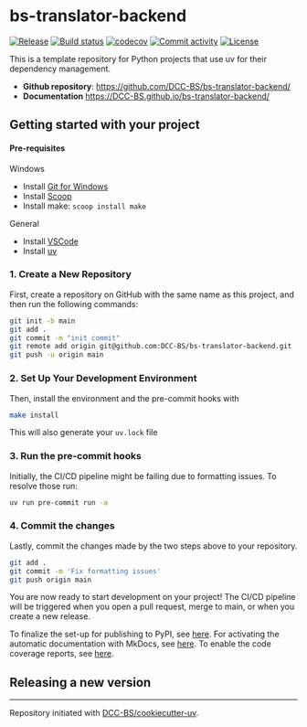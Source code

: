 # bs-translator-backend

[![Release](https://img.shields.io/github/v/release/DCC-BS/bs-translator-backend)](https://img.shields.io/github/v/release/DCC-BS/bs-translator-backend)
[![Build status](https://img.shields.io/github/actions/workflow/status/DCC-BS/bs-translator-backend/main.yml?branch=main)](https://github.com/DCC-BS/bs-translator-backend/actions/workflows/main.yml?query=branch%3Amain)
[![codecov](https://codecov.io/gh/DCC-BS/bs-translator-backend/branch/main/graph/badge.svg)](https://codecov.io/gh/DCC-BS/bs-translator-backend)
[![Commit activity](https://img.shields.io/github/commit-activity/m/DCC-BS/bs-translator-backend)](https://img.shields.io/github/commit-activity/m/DCC-BS/bs-translator-backend)
[![License](https://img.shields.io/github/license/DCC-BS/bs-translator-backend)](https://img.shields.io/github/license/DCC-BS/bs-translator-backend)

This is a template repository for Python projects that use uv for their dependency management.

- **Github repository**: <https://github.com/DCC-BS/bs-translator-backend/>
- **Documentation** <https://DCC-BS.github.io/bs-translator-backend/>

## Getting started with your project

#### Pre-requisites

Windows
- Install [Git for Windows](https://git-scm.com/downloads/win)
- Install [Scoop](https://scoop.sh/)
- Install make: `scoop install make`

General
- Install [VSCode](https://code.visualstudio.com/)
- Install [uv](https://docs.astral.sh/uv/getting-started/installation/)


### 1. Create a New Repository

First, create a repository on GitHub with the same name as this project, and then run the following commands:

```bash
git init -b main
git add .
git commit -m "init commit"
git remote add origin git@github.com:DCC-BS/bs-translator-backend.git
git push -u origin main
```

### 2. Set Up Your Development Environment

Then, install the environment and the pre-commit hooks with

```bash
make install
```

This will also generate your `uv.lock` file

### 3. Run the pre-commit hooks

Initially, the CI/CD pipeline might be failing due to formatting issues. To resolve those run:

```bash
uv run pre-commit run -a
```

### 4. Commit the changes

Lastly, commit the changes made by the two steps above to your repository.

```bash
git add .
git commit -m 'Fix formatting issues'
git push origin main
```

You are now ready to start development on your project!
The CI/CD pipeline will be triggered when you open a pull request, merge to main, or when you create a new release.

To finalize the set-up for publishing to PyPI, see [here](https://DCC-BS.github.io/cookiecutter-uv/features/publishing/#set-up-for-pypi).
For activating the automatic documentation with MkDocs, see [here](https://DCC-BS.github.io/cookiecutter-uv/features/mkdocs/#enabling-the-documentation-on-github).
To enable the code coverage reports, see [here](https://DCC-BS.github.io/cookiecutter-uv/features/codecov/).

## Releasing a new version



---

Repository initiated with [DCC-BS/cookiecutter-uv](https://github.com/DCC-BS/cookiecutter-uv).
